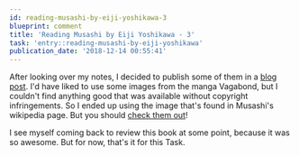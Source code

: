 ```yaml
---
id: reading-musashi-by-eiji-yoshikawa-3
blueprint: comment
title: 'Reading Musashi by Eiji Yoshikawa - 3'
task: 'entry::reading-musashi-by-eiji-yoshikawa'
publication_date: '2018-12-14 00:55:41'
---
```


After looking over my notes, I decided to publish some of them in a [blog post](https://noeldemartin.com/blog/lessons-learned-musashi-by-eiji-yoshikawa). I'd have liked to use some images from the manga Vagabond, but I couldn't find anything good that was available without copyright infringements. So I ended up using the image that's found in Musashi's wikipedia page. But you should [check them out](https://duckduckgo.com/?q=vagabond+takehiko+inoue+illustrations&atb=v1-1&t=h_&iar=images&iax=images&ia=images)!

I see myself coming back to review this book at some point, because it was so awesome. But for now, that's it for this Task.
